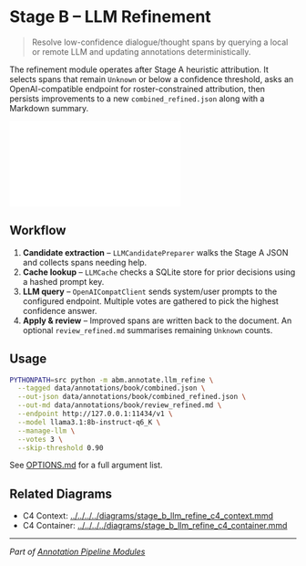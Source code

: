 # Stage B – LLM Refinement

> Resolve low-confidence dialogue/thought spans by querying a local or
> remote LLM and updating annotations deterministically.

The refinement module operates after Stage A heuristic attribution. It
selects spans that remain `Unknown` or below a confidence threshold,
asks an OpenAI-compatible endpoint for roster-constrained attribution,
then persists improvements to a new `combined_refined.json` along with a
Markdown summary.

![](../../../04-diagrams/architecture/stage_b_llm_refinement.mmd)

## Workflow

1. **Candidate extraction** – `LLMCandidatePreparer` walks the Stage A
   JSON and collects spans needing help.
2. **Cache lookup** – `LLMCache` checks a SQLite store for prior
   decisions using a hashed prompt key.
3. **LLM query** – `OpenAICompatClient` sends system/user prompts to the
   configured endpoint. Multiple votes are gathered to pick the highest
   confidence answer.
4. **Apply & review** – Improved spans are written back to the document.
   An optional `review_refined.md` summarises remaining `Unknown`
   counts.

## Usage

```bash
PYTHONPATH=src python -m abm.annotate.llm_refine \
  --tagged data/annotations/book/combined.json \
  --out-json data/annotations/book/combined_refined.json \
  --out-md data/annotations/book/review_refined.md \
  --endpoint http://127.0.0.1:11434/v1 \
  --model llama3.1:8b-instruct-q6_K \
  --manage-llm \
  --votes 3 \
  --skip-threshold 0.90
```

See [OPTIONS.md](OPTIONS.md) for a full argument list.

## Related Diagrams

- C4 Context: [../../../../diagrams/stage_b_llm_refine_c4_context.mmd](../../../../diagrams/stage_b_llm_refine_c4_context.mmd)
- C4 Container: [../../../../diagrams/stage_b_llm_refine_c4_container.mmd](../../../../diagrams/stage_b_llm_refine_c4_container.mmd)

---

*Part of [Annotation Pipeline Modules](../README.md)*
